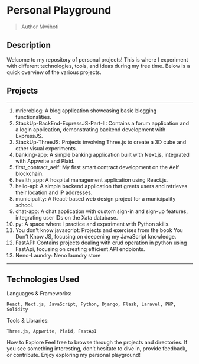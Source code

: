# Personal Playground

> Author Mwihoti
## Description
Welcome to my repository of personal projects! This is where I experiment with different technologies, tools, and ideas during my free time. Below is a quick overview of the various projects.

## Projects
---

1. mricroblog: A blog application showcasing basic blogging functionalities.
2. StackUp-BackEnd-ExpressJS-Part-II: Contains a forum application and a login application, demonstrating backend development with ExpressJS.
3. StackUp-ThreeJS: Projects involving Three.js to create a 3D cube and other visual experiments.
4. banking-app: A simple banking application built with Next.js, integrated with Appwrite and Plaid.
5. first_contract_aelf: My first smart contract development on the Aelf blockchain.
6. health_app: A hospital management application using React.js.
7. hello-api: A simple backend application that greets users and retrieves their location and IP addresses.
8. municipality: A React-based web design project for a municipality school.
9. chat-app: A chat application with custom sign-in and sign-up features, integrating user IDs on the Xata database.
10. py: A space where I practice and experiment with Python skills.
11. You don't know javascript: Projects and exercises from the book You Don’t Know JS, focusing on deepening my JavaScript knowledge.
12. FastAPI: Contains projects dealing with crud operation in python using FastApi, focusing on creating efficient API endpionts.
13. Neno-Laundry: Neno laundry store

---
## Technologies Used

Languages & Frameworks:
```
React, Next.js, JavaScript, Python, Django, Flask, Laravel, PHP, Solidity
```
Tools & Libraries: 
```
Three.js, Appwrite, Plaid, FastApI
```
How to Explore
Feel free to browse through the projects and directories. If you see something interesting, don’t hesitate to dive in, provide feedback, or contribute. Enjoy exploring my personal playground!


